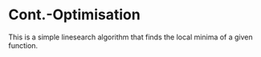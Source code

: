 # Cont.-Optimisation
This is a simple linesearch algorithm that finds the local minima of a given function.
